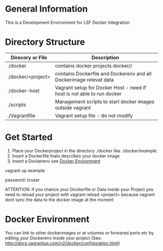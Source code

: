 General Information 
===================

This is a Development Environment for LSF Docker Integration


Directory Structure
===================

| Direcory or File     | Description                                                            |
|----------------------|------------------------------------------------------------------------|
| ./docker             | contains docker projects docker/<project>/                             |
| ./docker/\<project\> | contains Dockerfile and Dockerenv and all Dockerimage relevat data     |
| ./docker-host        | Vagrant setup for Docker Host - need if host is not able to run docker |
| ./scripts            | Management scripts to start docker images outside vagrant              |
| ./Vagrantfile        | Vagrant setup file - do not modify                                     |

Get Started
===========

1. Place your Dockerproject in the directory ./docker like ./docker/example.
2. Insert a Dockerfile thats describes your docker image
3. Insert a Dockerenv see [Docker Environment](#docker-environment)

vagrant up example

password: tcuser

ATTENTION: if you chance your Dockerfile or Data inside your Project you need to reload your project with vagrant reload \<project\> because vagrant dont sync the data to the docker image at the moment

Docker Environment
==================

You can link to other dockerimages or at volumes or forwared ports etc by editing your Dockerenv inside your project (See: http://docs.vagrantup.com/v2/docker/configuration.html)
